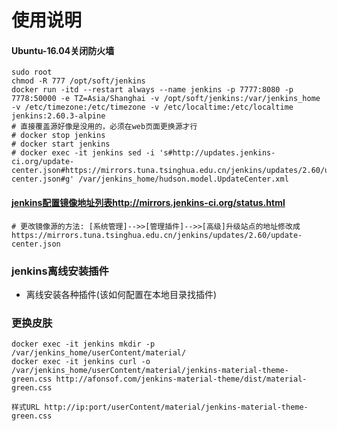 # 使用说明

#### Ubuntu-16.04关闭防火墙

```
sudo root
chmod -R 777 /opt/soft/jenkins
docker run -itd --restart always --name jenkins -p 7777:8080 -p 7778:50000 -e TZ=Asia/Shanghai -v /opt/soft/jenkins:/var/jenkins_home -v /etc/timezone:/etc/timezone -v /etc/localtime:/etc/localtime jenkins:2.60.3-alpine
# 直接覆盖源好像是没用的，必须在web页面更换源才行
# docker stop jenkins
# docker start jenkins
# docker exec -it jenkins sed -i 's#http://updates.jenkins-ci.org/update-center.json#https://mirrors.tuna.tsinghua.edu.cn/jenkins/updates/2.60/update-center.json#g' /var/jenkins_home/hudson.model.UpdateCenter.xml
```

#### [jenkins配置镜像地址列表http://mirrors.jenkins-ci.org/status.html](http://mirrors.jenkins-ci.org/status.html)
```
# 更改镜像源的方法: [系统管理]-->>[管理插件]-->>[高级]升级站点的地址修改成 https://mirrors.tuna.tsinghua.edu.cn/jenkins/updates/2.60/update-center.json
```

### jenkins离线安装插件
* 离线安装各种插件(该如何配置在本地目录找插件)

### 更换皮肤
```
docker exec -it jenkins mkdir -p /var/jenkins_home/userContent/material/
docker exec -it jenkins curl -o /var/jenkins_home/userContent/material/jenkins-material-theme-green.css http://afonsof.com/jenkins-material-theme/dist/material-green.css

样式URL http://ip:port/userContent/material/jenkins-material-theme-green.css
```